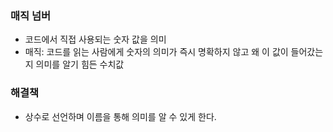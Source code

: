 ### 매직 넘버
- 코드에서 직접 사용되는 숫자 값을 의미
- 매직: 코드를 읽는 사람에게 숫자의 의미가 즉시 명확하지 않고 왜 이 값이 들어갔는지 의미를 알기 힘든 수치값

### 해결책
- 상수로 선언하며 이름을 통해 의미를 알 수 있게 한다.
